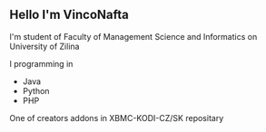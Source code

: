 ## Hello I'm VincoNafta
I'm student of Faculty of Management Science and Informatics on University of Zilina

I programming in
- Java
- Python
- PHP

One of creators addons in XBMC-KODI-CZ/SK repositary
<!--## Hi there 👋
-->
<!--
**VincoNafta/VincoNafta** is a ✨ _special_ ✨ repository because its `README.md` (this file) appears on your GitHub profile.

Here are some ideas to get you started:

- 🔭 I’m currently working on ...
- 🌱 I’m currently learning ...
- 👯 I’m looking to collaborate on ...
- 🤔 I’m looking for help with ...
- 💬 Ask me about ...
- 📫 How to reach me: ...
- 😄 Pronouns: ...
- ⚡ Fun fact: ...
-->
